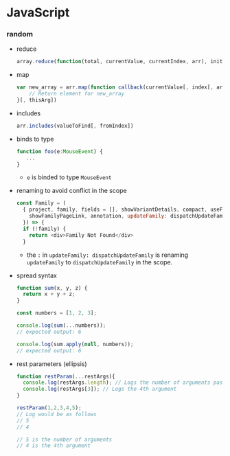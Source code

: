 # JavaScript

### random
- reduce
    ```javascript
    array.reduce(function(total, currentValue, currentIndex, arr), initialValue)
    ```

- map
    ```javascript
    var new_array = arr.map(function callback(currentValue[, index[, array]]) {
        // Return element for new_array
    }[, thisArg])
    ```

- includes
    ```javascript
    arr.includes(valueToFind[, fromIndex])
    ```

- binds to type 
    ```javascript
    function foo(e:MouseEvent) {
       ...
    }
    ```
  - `e` is binded to type `MouseEvent`

- renaming to avoid conflict in the scope
    ```javascript
    const Family = (
      { project, family, fields = [], showVariantDetails, compact, useFullWidth, disablePedigreeZoom,
        showFamilyPageLink, annotation, updateFamily: dispatchUpdateFamily,
      }) => {
      if (!family) {
        return <div>Family Not Found</div>
      }
    ```
  - the `:` in `updateFamily: dispatchUpdateFamily` is renaming `updateFamily` to `dispatchUpdateFamily` in the scope.

- spread syntax
    ```javascript
    function sum(x, y, z) {
      return x + y + z;
    }
    
    const numbers = [1, 2, 3];
    
    console.log(sum(...numbers));
    // expected output: 6
    
    console.log(sum.apply(null, numbers));
    // expected output: 6
    ```

- rest parameters (ellipsis)
    ```javascript
    function restParam(...restArgs){
      console.log(restArgs.length); // Logs the number of arguments passed
      console.log(restArgs[3]); // Logs the 4th argument
    }
    
    restParam(1,2,3,4,5);
    // Log would be as follows
    // 5
    // 4
    
    // 5 is the number of arguments
    // 4 is the 4th argument
    ```